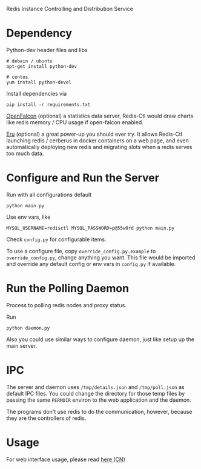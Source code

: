Redis Instance Controlling and Distribution Service

Dependency
===

Python-dev header files and libs

    # debain / ubuntu
    apt-get install python-dev

    # centos
    yum install python-devel

Install dependencies via

    pip install -r requirements.txt

[OpenFalcon](https://github.com/open-falcon) (optional) a statistics data server, Redis-Ctl would draw charts like redis memory / CPU usage if open-falcon enabled.

[Eru](https://github.com/HunanTV/eru-agent) (optional) a great power-up you should ever try. It allows Redis-Ctl launching redis / cerberus in docker containers on a web page, and even automatically deploying new redis and migrating slots when a redis serves too much data.

Configure and Run the Server
===

Run with all configurations default

    python main.py

Use env vars, like

    MYSQL_USERNAME=redisctl MYSQL_PASSWORD=p@55w0rd python main.py

Check `config.py` for configurable items.

To use a configure file, copy `override_config.py.example` to `override_config.py`, change anything you want. This file would be imported and override any default config or env vars in `config.py` if available.

Run the Polling Daemon
===

Process to polling redis nodes and proxy status.

Run

    python daemon.py

Also you could use similar ways to configure daemon, just like setup up the main server.

IPC
===

The server and daemon uses `/tmp/details.json` and `/tmp/poll.json` as default IPC files. You could change the directory for those temp files by passing the same `PERMDIR` environ to the web application and the daemon.

The programs don't use redis to do the communication, however, because they are the controllers of redis.

Usage
===

For web interface usage, please read [here (CN)](https://github.com/HunanTV/redis-ctl/wiki/Web-%E7%95%8C%E9%9D%A2%E4%BD%BF%E7%94%A8)
